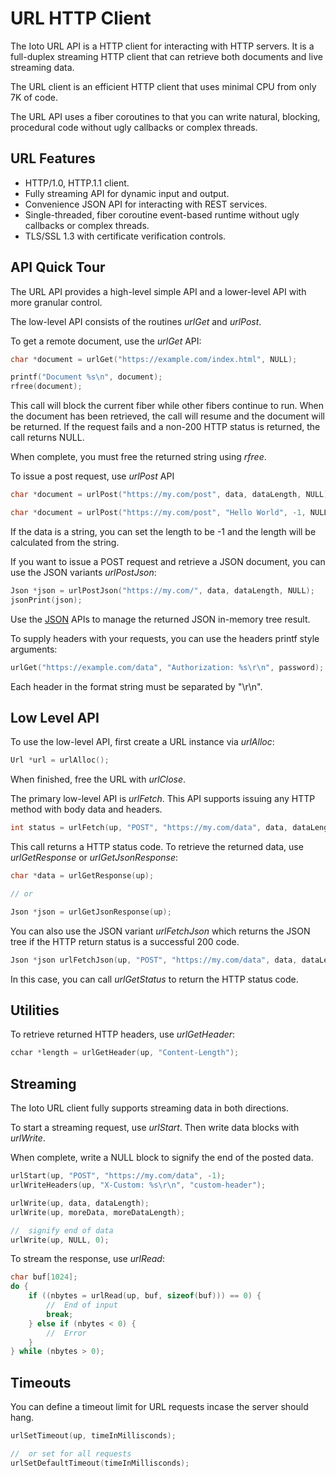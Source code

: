 # URL HTTP Client

The Ioto URL API is a HTTP client for interacting with HTTP servers. It is a full-duplex streaming HTTP client that can retrieve both documents and live streaming data.

The URL client is an efficient HTTP client that uses minimal CPU from only 7K of code.

The URL API uses a fiber coroutines to that you can write natural, blocking, procedural code without ugly callbacks or complex threads.

## URL Features

* HTTP/1.0, HTTP.1.1 client.
* Fully streaming API for dynamic input and output.
* Convenience JSON API for interacting with REST services.
* Single-threaded, fiber coroutine event-based runtime without ugly callbacks or complex threads.
* TLS/SSL 1.3 with certificate verification controls.

## API Quick Tour

The URL API provides a high-level simple API and a lower-level API with more granular control.

The low-level API consists of the routines *urlGet* and *urlPost*.

To get a remote document, use the *urlGet* API:

```c
char *document = urlGet("https://example.com/index.html", NULL);

printf("Document %s\n", document);
rfree(document);
```

This call will block the current fiber while other fibers continue to run. When the document has been retrieved, the call will resume and the document will be returned. If the request fails and a non-200 HTTP status is returned, the call returns NULL.

When complete, you must free the returned string using *rfree*.

To issue a post request, use *urlPost* API

```c
char *document = urlPost("https://my.com/post", data, dataLength, NULL);

char *document = urlPost("https://my.com/post", "Hello World", -1, NULL);
```

If the data is a string, you can set the length to be -1 and the length will be calculated from the string.

If you want to issue a POST request and retrieve a JSON document, you can use the JSON variants *urlPostJson*:

```c
Json *json = urlPostJson("https://my.com/", data, dataLength, NULL);
jsonPrint(json);
```

Use the [JSON](../json/) APIs to manage the returned JSON in-memory tree result.

To supply headers with your requests, you can use the headers printf style arguments:

```c
urlGet("https://example.com/data", "Authorization: %s\r\n", password);
```

Each header in the format string must be separated by "\r\n".

## Low Level API

To use the low-level API, first create a URL instance via *urlAlloc*:

```c
Url *url = urlAlloc();
```

When finished, free the URL with *urlClose*.


The primary low-level API is *urlFetch*. This API supports issuing any HTTP method with body data and headers.


```c
int status = urlFetch(up, "POST", "https://my.com/data", data, dataLength, NULL);
```

This call returns a HTTP status code. To retrieve the returned data, use *urlGetResponse* or *urlGetJsonResponse*:

```c
char *data = urlGetResponse(up);

// or

Json *json = urlGetJsonResponse(up);
```

You can also use the JSON variant *urlFetchJson* which returns the JSON tree if the HTTP return status is a successful 200 code.

```c
Json *json urlFetchJson(up, "POST", "https://my.com/data", data, dataLength, NULL);
```

In this case, you can call *urlGetStatus* to return the HTTP status code.

## Utilities

To retrieve returned HTTP headers, use *urlGetHeader*:

```c
cchar *length = urlGetHeader(up, "Content-Length");
```

## Streaming

The Ioto URL client fully supports streaming data in both directions.

To start a streaming request, use *urlStart*. Then write data blocks with *urlWrite*.

When complete, write a NULL block to signify the end of the posted data.

```c
urlStart(up, "POST", "https://my.com/data", -1);
urlWriteHeaders(up, "X-Custom: %s\r\n", "custom-header");

urlWrite(up, data, dataLength);
urlWrite(up, moreData, moreDataLength);

//  signify end of data
urlWrite(up, NULL, 0);
```

To stream the response, use *urlRead*:

```c
char buf[1024];
do {
    if ((nbytes = urlRead(up, buf, sizeof(buf))) == 0) {
        //  End of input
        break;
    } else if (nbytes < 0) {
        //  Error
    }
} while (nbytes > 0);
```

## Timeouts

You can define a timeout limit for URL requests incase the server should hang.

```c
urlSetTimeout(up, timeInMillisconds);

//  or set for all requests
urlSetDefaultTimeout(timeInMillisconds);
```

